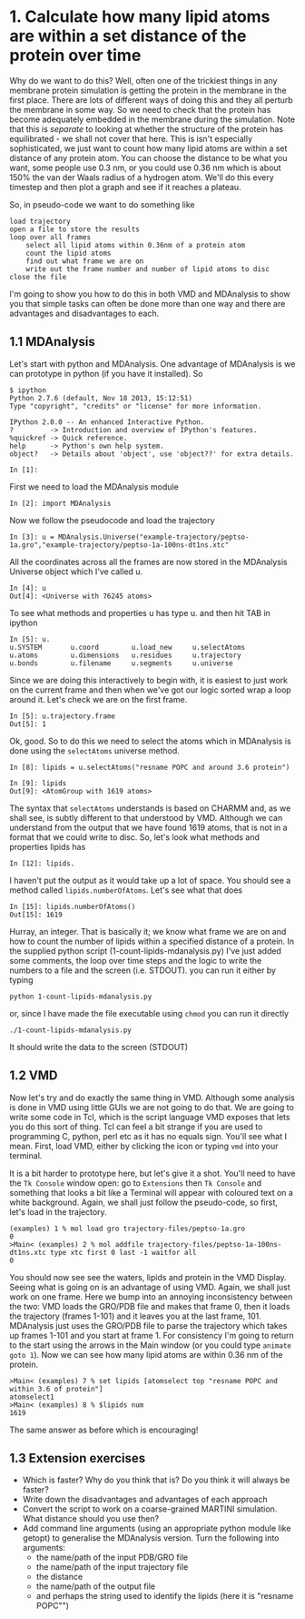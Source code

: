 # 1. Calculate how many lipid atoms are within a set distance of the protein over time

Why do we want to do this? Well, often one of the trickiest things in any membrane protein simulation is getting the protein in the membrane in the first place. There are lots of different ways of doing this and they all perturb the membrane in some way. So we need to check that the protein has become adequately embedded in the membrane during the simulation. Note that this is *separate* to looking at whether the structure of the protein has equilibrated - we shall not cover that here. This is isn't especially sophisticated, we just want to count how many lipid atoms are within a set distance of any protein atom. You can choose the distance to be what you want, some people use 0.3 nm, or you could use 0.36 nm which is about 150% the van der Waals radius of a hydrogen atom. We'll do this every timestep and then plot a graph and see if it reaches a plateau.

So, in pseudo-code we want to do something like 

    load trajectory
    open a file to store the results
    loop over all frames
        select all lipid atoms within 0.36nm of a protein atom
        count the lipid atoms
        find out what frame we are on
        write out the frame number and number of lipid atoms to disc
    close the file
    
I'm going to show you how to do this in both VMD and MDAnalysis to show you that simple tasks can often be done more than one way and there are advantages and disadvantages to each. 

## 1.1 MDAnalysis

Let's start with python and MDAnalysis. One advantage of MDAnalysis is we can prototype in python (if you have it installed). So

	$ ipython
	Python 2.7.6 (default, Nov 18 2013, 15:12:51) 
	Type "copyright", "credits" or "license" for more information.
	
	IPython 2.0.0 -- An enhanced Interactive Python.
	?         -> Introduction and overview of IPython's features.
	%quickref -> Quick reference.
	help      -> Python's own help system.
	object?   -> Details about 'object', use 'object??' for extra details.
	
	In [1]:

First we need to load the MDAnalysis module

	In [2]: import MDAnalysis
	
Now we follow the pseudocode and load the trajectory

	In [3]: u = MDAnalysis.Universe("example-trajectory/peptso-1a.gro","example-trajectory/peptso-1a-100ns-dt1ns.xtc"

All the coordinates across all the frames are now stored in the MDAnalysis Universe object which I've called u. 

	In [4]: u
	Out[4]: <Universe with 76245 atoms>

To see what methods and properties u has type u. and then hit TAB in ipython 

	In [5]: u.
	u.SYSTEM       u.coord        u.load_new     u.selectAtoms  
	u.atoms        u.dimensions   u.residues     u.trajectory   
	u.bonds        u.filename     u.segments     u.universe	

Since we are doing this interactively to begin with, it is easiest to just work on the current frame and then when we've got our logic sorted wrap a loop around it. Let's check we are on the first frame.

	In [5]: u.trajectory.frame
	Out[5]: 1

Ok, good. So to do this we need to select the atoms which in MDAnalysis is done using the `selectAtoms` universe method.

	In [8]: lipids = u.selectAtoms("resname POPC and around 3.6 protein")

	In [9]: lipids
	Out[9]: <AtomGroup with 1619 atoms>

The syntax that `selectAtoms` understands is based on CHARMM and, as we shall see, is subtly different to that understood by VMD. Although we can understand from the output that we have found 1619 atoms, that is not in a format that we could write to disc. So, let's look what methods and properties lipids has

	In [12]: lipids.

I haven't put the output as it would take up a lot of space. You should see a method called `lipids.numberOfAtoms`. Let's see what that does

	In [15]: lipids.numberOfAtoms()
	Out[15]: 1619

Hurray, an integer. That is basically it; we know what frame we are on and how to count the number of lipids within a specified distance of a protein. In the supplied python script (1-count-lipids-mdanalysis.py) I've just added some comments, the loop over time steps and the logic to write the numbers to a file and the screen (i.e. STDOUT).  you can run it either by typing

	python 1-count-lipids-mdanalysis.py

or, since I have made the file executable using `chmod`  you can run it directly 

	./1-count-lipids-mdanalysis.py

It should write the data to the screen (STDOUT)	

## 1.2 VMD

Now let's try and do exactly the same thing in VMD. Although some analysis is done in VMD using little GUIs we are not going to do that. We are going to write some code in Tcl, which is the script language VMD exposes that lets you do this sort of thing. Tcl can feel a bit strange if you are used to programming C, python, perl etc as it has no equals sign. You'll see what I mean. First, load VMD, either by clicking the icon or typing `vmd` into your terminal.

It is a bit harder to prototype here, but let's give it a shot. You'll need to have the `Tk Console` window open: go to `Extensions` then `Tk Console` and something that looks a bit like a Terminal will appear with coloured text on a white background. Again, we shall just follow the pseudo-code, so first, let's load in the trajectory.

	(examples) 1 % mol load gro trajectory-files/peptso-1a.gro	0	>Main< (examples) 2 % mol addfile trajectory-files/peptso-1a-100ns-dt1ns.xtc type xtc first 0 last -1 waitfor all	0

You should now see see the waters, lipids and protein in the VMD Display. Seeing what is going on is an advantage of using VMD. Again, we shall just work on one frame. Here we bump into an annoying inconsistency between the two: VMD loads the GRO/PDB file and makes that frame 0, then it loads the trajectory (frames 1-101) and it leaves you at the last frame, 101. MDAnalysis just uses the GRO/PDB file to parse the trajectory which takes up frames 1-101 and you start at frame 1. For consistency I'm going to return to the start using the arrows in the Main window (or you could type `animate goto 1`). Now we can see how many lipid atoms are within 0.36 nm of the protein.

	>Main< (examples) 7 % set lipids [atomselect top "resname POPC and within 3.6 of protein"]	atomselect1	>Main< (examples) 8 % $lipids num	1619

The same answer as before which is encouraging!

## 1.3 Extension exercises

- Which is faster? Why do you think that is? Do you think it will always be faster?
- Write down the disadvantages and advantages of each approach
- Convert the script to work on a coarse-grained MARTINI simulation. What distance should you use then?
- Add command line arguments (using an appropriate python module like getopt) to generalise the MDAnalysis version. Turn the following into arguments:
	- the name/path of the input PDB/GRO file
	- the name/path of the input trajectory file
	- the distance 
	- the name/path of the output file
	- and perhaps the string used to identify the lipids (here it is "resname POPC"")